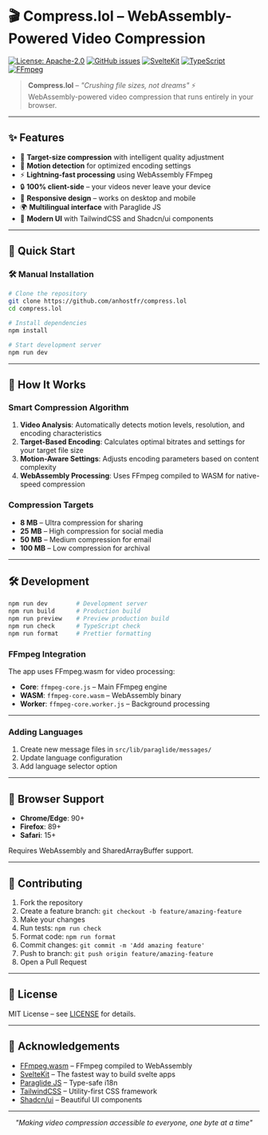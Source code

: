 # 🎬 Compress.lol – WebAssembly-Powered Video Compression

[![License: Apache-2.0](https://img.shields.io/badge/License-Apache_2.0-blue.svg)](https://opensource.org/licenses/Apache-2.0)
[![GitHub issues](https://img.shields.io/github/issues/anhostfr/compress.lol)](https://github.com/anhostfr/compress.lol/issues)
[![SvelteKit](https://img.shields.io/badge/SvelteKit-FF3E00?style=flat&logo=svelte&logoColor=white)](https://kit.svelte.dev/)
[![TypeScript](https://img.shields.io/badge/TypeScript-007ACC?style=flat&logo=typescript&logoColor=white)](https://www.typescriptlang.org/)
[![FFmpeg](https://img.shields.io/badge/FFmpeg-007808?style=flat&logo=ffmpeg&logoColor=white)](https://ffmpeg.org/)

> **Compress.lol** – _"Crushing file sizes, not dreams"_ ⚡  
> WebAssembly-powered video compression that runs entirely in your browser.

---

## ✨ Features

- 🎯 **Target-size compression** with intelligent quality adjustment
- 🧠 **Motion detection** for optimized encoding settings
- ⚡ **Lightning-fast processing** using WebAssembly FFmpeg
- 🔒 **100% client-side** – your videos never leave your device
- 📱 **Responsive design** – works on desktop and mobile
- 🌍 **Multilingual interface** with Paraglide JS
- 🎨 **Modern UI** with TailwindCSS and Shadcn/ui components

---

## 🚀 Quick Start

### 🛠️ Manual Installation

```bash
# Clone the repository
git clone https://github.com/anhostfr/compress.lol
cd compress.lol

# Install dependencies
npm install

# Start development server
npm run dev
```

---

## 🎯 How It Works

### Smart Compression Algorithm

1. **Video Analysis**: Automatically detects motion levels, resolution, and encoding characteristics
2. **Target-Based Encoding**: Calculates optimal bitrates and settings for your target file size
3. **Motion-Aware Settings**: Adjusts encoding parameters based on content complexity
4. **WebAssembly Processing**: Uses FFmpeg compiled to WASM for native-speed compression

### Compression Targets

- **8 MB** – Ultra compression for sharing
- **25 MB** – High compression for social media
- **50 MB** – Medium compression for email
- **100 MB** – Low compression for archival

---

## 🛠️ Development

```bash
npm run dev        # Development server
npm run build      # Production build
npm run preview    # Preview production build
npm run check      # TypeScript check
npm run format     # Prettier formatting
```

### FFmpeg Integration

The app uses FFmpeg.wasm for video processing:

- **Core**: `ffmpeg-core.js` – Main FFmpeg engine
- **WASM**: `ffmpeg-core.wasm` – WebAssembly binary
- **Worker**: `ffmpeg-core.worker.js` – Background processing

---

### Adding Languages

1. Create new message files in `src/lib/paraglide/messages/`
2. Update language configuration
3. Add language selector option

---

## 📱 Browser Support

- **Chrome/Edge**: 90+
- **Firefox**: 89+
- **Safari**: 15+

Requires WebAssembly and SharedArrayBuffer support.

---

## 🤝 Contributing

1. Fork the repository
2. Create a feature branch: `git checkout -b feature/amazing-feature`
3. Make your changes
4. Run tests: `npm run check`
5. Format code: `npm run format`
6. Commit changes: `git commit -m 'Add amazing feature'`
7. Push to branch: `git push origin feature/amazing-feature`
8. Open a Pull Request

---

## 📄 License

MIT License – see [LICENSE](LICENSE) for details.

---

## 🙏 Acknowledgements

- [FFmpeg.wasm](https://github.com/ffmpegwasm/ffmpeg.wasm) – FFmpeg compiled to WebAssembly
- [SvelteKit](https://kit.svelte.dev/) – The fastest way to build svelte apps
- [Paraglide JS](https://inlang.com/m/gerre34r/library-inlang-paraglideJs) – Type-safe i18n
- [TailwindCSS](https://tailwindcss.com/) – Utility-first CSS framework
- [Shadcn/ui](https://ui.shadcn.com/) – Beautiful UI components

---

<div align="center">
    <em>"Making video compression accessible to everyone, one byte at a time"</em>
</div>
